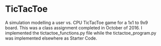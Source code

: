 # TicTacToe
A simulation modelling a user vs. CPU TicTacToe game for a 1x1 to 9x9 board. This was a class assignment completed in October of 2016. I implemented the tictactoe_functions.py file while the tictactoe_program.py was implemented elsewhere as Starter Code. 
